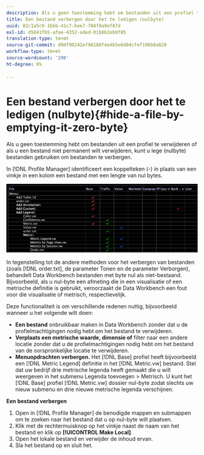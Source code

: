 ```yaml
---
description: Als u geen toestemming hebt om bestanden uit een profiel te verwijderen of als u een bestand niet permanent wilt verwijderen, kunt u lege (nulbyte) bestanden gebruiken om bestanden te verbergen.
title: Een bestand verbergen door het te ledigen (nulbyte)
uuid: 82c1a5c9-1bbb-41c7-bee7-704f0a9ef87d
exl-id: d5841fb5-afae-4352-aded-01b0b2eb9f85
translation-type: tm+mt
source-git-commit: d9df90242ef96188f4e4b5e6d04cfef196b0a628
workflow-type: tm+mt
source-wordcount: '298'
ht-degree: 0%

---
```


# Een bestand verbergen door het te ledigen (nulbyte){#hide-a-file-by-emptying-it-zero-byte}

Als u geen toestemming hebt om bestanden uit een profiel te verwijderen of als u een bestand niet permanent wilt verwijderen, kunt u lege (nulbyte) bestanden gebruiken om bestanden te verbergen.

In [!DNL Profile Manager] identificeert een koppelteken (-) in plaats van een vinkje in een kolom een bestand met een lengte van nul bytes.

![](assets/vis_ProfMgr_Zero-byte.png)

In tegenstelling tot de andere methoden voor het verbergen van bestanden (zoals [!DNL order.txt], de parameter Tonen en de parameter Verborgen), behandelt Data Workbench bestanden met byte nul als niet-bestaand. Bijvoorbeeld, als u nul-byte een afmeting die in een visualisatie of een metrische definitie is gebruikt, veroorzaakt de Data Workbench een fout voor die visualisatie of metrisch, respectievelijk.

Deze functionaliteit is om verschillende redenen nuttig, bijvoorbeeld wanneer u het volgende wilt doen:

* **Een bestand** onbruikbaar maken in Data Workbench zonder dat u de profielmachtigingen nodig hebt om het bestand te verwijderen.
* **Verplaats een metrische waarde, dimensie of** filter naar een andere locatie zonder dat u de profielmachtigingen nodig hebt om het bestand van de oorspronkelijke locatie te verwijderen.
* **Menuopdrachten verbergen.** Het  [!DNL Base] profiel heeft bijvoorbeeld een  [!DNL Metric Legend] definitie in het  [!DNL Metric.vw] bestand. Stel dat uw bedrijf drie metrische legenda heeft gemaakt die u wilt weergeven in het submenu Legenda toevoegen > Metrisch. U kunt het [!DNL Base] profiel [!DNL Metric.vw] dossier nul-byte zodat slechts uw nieuw submenu en drie nieuwe metrische legenda verschijnen.

**Een bestand verbergen**

1. Open in [!DNL Profile Manager] de benodigde mappen en submappen om te zoeken naar het bestand dat u op nul-byte wilt plaatsen.
1. Klik met de rechtermuisknop op het vinkje naast de naam van het bestand en klik op **[!UICONTROL Make Local]**.
1. Open het lokale bestand en verwijder de inhoud ervan.
1. Sla het bestand op en sluit het.
